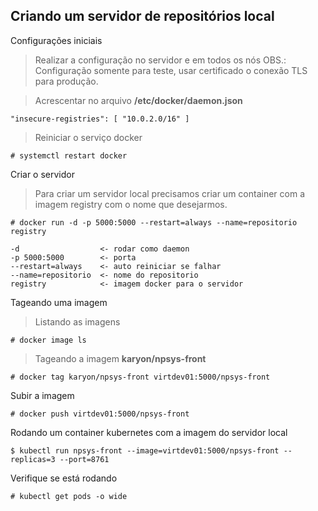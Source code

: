 ## Criando um servidor de repositórios local

Configurações iniciais
> Realizar a configuração no servidor e em todos os nós 
> OBS.: Configuração somente para teste, usar certificado o conexão TLS para produção.

> Acrescentar no arquivo **/etc/docker/daemon.json**
```
"insecure-registries": [ "10.0.2.0/16" ]
```
> Reiniciar o serviço docker
```
# systemctl restart docker
```

Criar o servidor
> Para criar um servidor local precisamos criar um container com a imagem registry com o nome que desejarmos.

```
# docker run -d -p 5000:5000 --restart=always --name=repositorio registry

-d                  <- rodar como daemon
-p 5000:5000        <- porta
--restart=always    <- auto reiniciar se falhar
--name=repositorio  <- nome do repositorio
registry            <- imagem docker para o servidor 
```


Tageando uma imagem
> Listando as imagens
```
# docker image ls
```

> Tageando a imagem **karyon/npsys-front**
```
# docker tag karyon/npsys-front virtdev01:5000/npsys-front
```

Subir a imagem
```
# docker push virtdev01:5000/npsys-front
```

Rodando um container kubernetes com a imagem do servidor local
```
$ kubectl run npsys-front --image=virtdev01:5000/npsys-front --replicas=3 --port=8761 
```

Verifique se está rodando
```
# kubectl get pods -o wide
```
